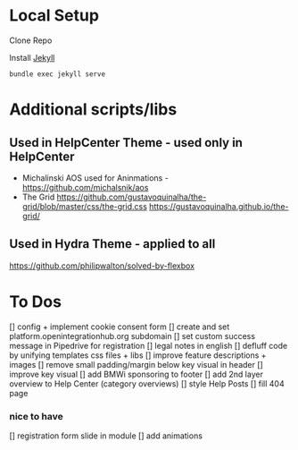 # Local Setup
Clone Repo

Install [Jekyll](http://jekyllrb.com/)

```
bundle exec jekyll serve
```
# Additional scripts/libs

## Used in HelpCenter Theme - used only in HelpCenter
- Michalinski AOS used for Aninmations - https://github.com/michalsnik/aos
- The Grid
https://github.com/gustavoquinalha/the-grid/blob/master/css/the-grid.css
https://gustavoquinalha.github.io/the-grid/

## Used in Hydra Theme - applied to all
https://github.com/philipwalton/solved-by-flexbox

# To Dos 
[] config + implement cookie consent form
[] create and set platform.openintegrationhub.org subdomain
[] set custom success message in Pipedrive for registration
[] legal notes in english
[] defluff code by unifying templates css files + libs
[] improve feature descriptions + images
[] remove small padding/margin below key visual in header
[] improve key visual
[] add BMWi sponsoring to footer
[] add 2nd layer overview to Help Center (category overviews)
[] style Help Posts
[] fill 404 page

### nice to have
[] registration form slide in module
[] add animations